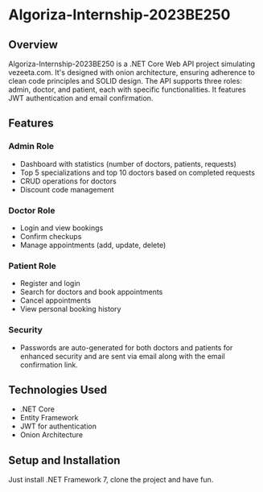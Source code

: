 # Algoriza-Internship-2023BE250

## Overview
Algoriza-Internship-2023BE250 is a .NET Core Web API project simulating vezeeta.com. It's designed with onion architecture, ensuring adherence to clean code principles and SOLID design. The API supports three roles: admin, doctor, and patient, each with specific functionalities. It features JWT authentication and email confirmation.

## Features

### Admin Role
- Dashboard with statistics (number of doctors, patients, requests)
- Top 5 specializations and top 10 doctors based on completed requests
- CRUD operations for doctors
- Discount code management

### Doctor Role
- Login and view bookings
- Confirm checkups
- Manage appointments (add, update, delete)

### Patient Role
- Register and login
- Search for doctors and book appointments
- Cancel appointments
- View personal booking history

### Security
- Passwords are auto-generated for both doctors and patients for enhanced security and are sent via email along with the email confirmation link.

## Technologies Used
- .NET Core
- Entity Framework
- JWT for authentication
- Onion Architecture

## Setup and Installation
Just install .NET Framework 7, clone the project and have fun.
